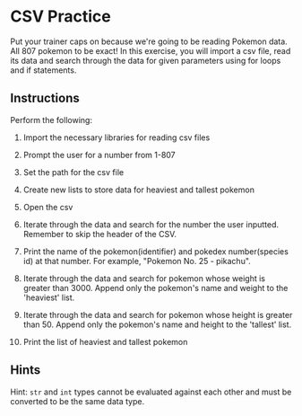# CSV Practice

Put your trainer caps on because we're going to be reading Pokemon data. All 807 pokemon to be exact! In this exercise, you will import a csv file, read its data and search through the data for given parameters using for loops and if statements.

## Instructions

Perform the following:

1. Import the necessary libraries for reading csv files

2. Prompt the user for a number from 1-807

3. Set the path for the csv file

4. Create new lists to store data for heaviest and tallest pokemon

5. Open the csv

6. Iterate through the data and search for the number the user inputted. Remember to skip the header of the CSV.

7. Print the name of the pokemon(identifier) and pokedex number(species id) at that number. For example, "Pokemon No. 25 - pikachu".

8. Iterate through the data and search for pokemon whose weight is greater than 3000. Append only the pokemon's name and weight to the 'heaviest' list.

9. Iterate through the data and search for pokemon whose height is greater than 50. Append only the pokemon's name and height to the 'tallest' list.

10. Print the list of heaviest and tallest pokemon

## Hints

Hint:  `str` and `int` types cannot be evaluated against each other and must be converted to be the same data type.
